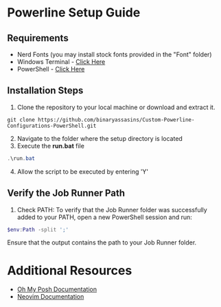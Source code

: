 # Powerline Setup Guide

## Requirements
- Nerd Fonts (you may install stock fonts provided in the "Font" folder)
- Windows Terminal - [Click Here](https://apps.microsoft.com/detail/9n0dx20hk701?hl=en-US&gl=US)
- PowerShell - [Click Here](https://apps.microsoft.com/detail/9mz1snwt0n5d?ocid=pdpshare&hl=en-us&gl=US)

## Installation Steps
1. Clone the repository to your local machine or download and extract it.
```shell
git clone https://github.com/binaryassasins/Custom-Powerline-Configurations-PowerShell.git
```
2. Navigate to the folder where the setup directory is located
3. Execute the **run.bat** file
```powershell
.\run.bat
```
4. Allow the script to be executed by entering 'Y'

## Verify the Job Runner Path
1. Check PATH: To verify that the Job Runner folder was successfully added to your PATH, open a new PowerShell session and run:
```powershell
$env:Path -split ';'
```
Ensure that the output contains the path to your Job Runner folder.

# Additional Resources
- [Oh My Posh Documentation](https://ohmyposh.dev/docs)
- [Neovim Documentation](https://neovim.io/doc/user/)